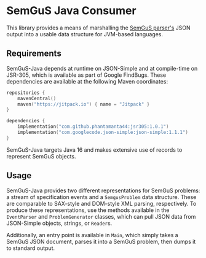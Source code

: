 # SemGuS Java Consumer

This library provides a means of marshalling the [SemGuS parser's](https://github.com/SemGuS-git/Semgus-Parser) JSON
output into a usable data structure for JVM-based languages.

## Requirements

SemGuS-Java depends at runtime on JSON-Simple and at compile-time on JSR-305, which is available as part of Google
FindBugs. These dependencies are available at the following Maven coordinates:
```kotlin
repositories {
    mavenCentral()
    maven("https://jitpack.io") { name = "Jitpack" }
}

dependencies {
    implementation("com.github.phantamanta44:jsr305:1.0.1")
    implementation("com.googlecode.json-simple:json-simple:1.1.1")
}
```
SemGuS-Java targets Java 16 and makes extensive use of records to represent SemGuS objects.

## Usage

SemGuS-Java provides two different representations for SemGuS problems: a stream of specification events and a
`SemgusProblem` data structure. These are comparable to SAX-style and DOM-style XML parsing, respectively. To produce
these representations, use the methods available in the `EventParser` and `ProblemGenerator` classes, which can pull
JSON data from JSON-Simple objects, strings, or `Reader`s.

Additionally, an entry point is available in `Main`, which simply takes a SemGuS JSON document, parses it into a SemGuS
problem, then dumps it to standard output.
